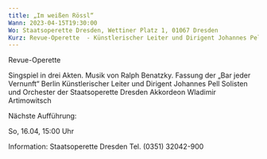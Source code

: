 ```yaml
---
title: „Im weißen Rössl“
Wann: 2023-04-15T19:30:00
Wo: Staatsoperette Dresden, Wettiner Platz 1, 01067 Dresden
Kurz: Revue-Operette  - Künstlerischer Leiter und Dirigent Johannes Pell - Solisten und Orchester der Staatsoperette Dresden - Akkordeon Wladimir Artimowitsch
---
```


Revue-Operette 

Singspiel in drei Akten. Musik von Ralph Benatzky. Fassung der „Bar jeder Vernunft“ Berlin
Künstlerischer Leiter und Dirigent Johannes Pell
Solisten und Orchester der Staatsoperette Dresden
Akkordeon Wladimir Artimowitsch

Nächste Aufführung:

So, 16.04, 15:00 Uhr

Information: 
Staatsoperette Dresden
Tel. (0351) 32042-900